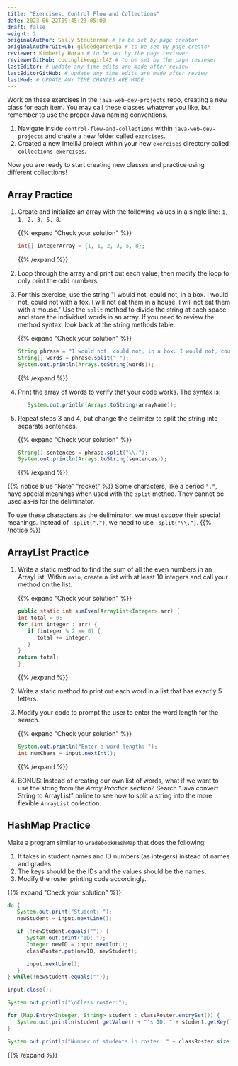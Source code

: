```yaml
---
title: "Exercises: Control Flow and Collections"
date: 2023-06-22T09:45:23-05:00
draft: false
weight: 2
originalAuthor: Sally Steuterman # to be set by page creator
originalAuthorGitHub: gildedgardenia # to be set by page creator
reviewer: Kimberly Horan # to be set by the page reviewer
reviewerGitHub: codinglikeagirl42 # to be set by the page reviewer
lastEditor: # update any time edits are made after review
lastEditorGitHub: # update any time edits are made after review
lastMod: # UPDATE ANY TIME CHANGES ARE MADE
---
```


<!-- TODO: Add link to Chapter 1, naming conventions -->

Work on these exercises in the `java-web-dev-projects` repo,
creating a new class for each item. You may call these classes whatever you
like, but remember to use the proper Java naming conventions.

1. Navigate inside `control-flow-and-collections` within `java-web-dev-projects` and create a new folder called `exercises`.
1. Created a new IntelliJ project within your new `exercises` directory called `collections-exercises`.

Now you are ready to start creating new classes and practice using different collections!

## Array Practice

1. Create and initialize an array with the following values in a single line: `1, 1, 2, 3, 5, 8`.

   {{% expand "Check your solution" %}}
   ```java
   int[] integerArray = {1, 1, 2, 3, 5, 8};
   ```
   {{% /expand %}}

1. Loop through the array and print out each value, then modify the loop to only print the odd numbers.
   <!-- TODO: Add link to Chapter 2 string methods -->
1. For this exercise, use the string "I would not, could not, in a box. I
   would not, could not with a fox. I will not eat them in a house. I will not
   eat them with a mouse." Use the `split` method to divide the string at
   each space and store the individual words in an array. If you need to review
   the method syntax, look back at the string methods table.

   {{% expand "Check your solution" %}}
   ```java
   String phrase = "I would not, could not, in a box. I would not, could not with a fox. I will not eat them in a house. I will not eat them with a mouse.";
   String[] words = phrase.split(" ");
   System.out.println(Arrays.toString(words));
   ```
   {{% /expand %}}

1. Print the array of words to verify that your code works. The syntax is:

   ```java
      System.out.println(Arrays.toString(arrayName));
   ```

1. Repeat steps 3 and 4, but change the delimiter to split the string into separate sentences.

   {{% expand "Check your solution" %}}
   ```java
   String[] sentences = phrase.split("\\.");
   System.out.println(Arrays.toString(sentences));
   ```
   {{% /expand %}}

{{% notice blue "Note" "rocket" %}}
   Some characters, like a period `"."`, have special meanings when used with
   the `split` method. They cannot be used as-is for the deliminator.

   To use these characters as the deliminator, we must *escape* their special
   meanings. Instead of `.split(".")`, we need to use `.split("\\.")`.
{{% /notice %}}

## ArrayList Practice

1. Write a static method to find the sum of all the even numbers in an
   ArrayList. Within `main`, create a list with at least 10 integers and call
   your method on the list.

   {{% expand "Check your solution" %}}
   ```java {linenos=table}
   public static int sumEven(ArrayList<Integer> arr) {
   int total = 0;
   for (int integer : arr) {
      if (integer % 2 == 0) {
         total += integer;
      }
   }
   return total;
   }
   ```
   {{% /expand %}}

1. Write a static method to print out each word in a list that has exactly 5
   letters.
1. Modify your code to prompt the user to enter the word length for the search.

   {{% expand "Check your solution" %}}
   ```java
   System.out.println("Enter a word length: ");
   int numChars = input.nextInt();
   ```
   {{% /expand %}}

1. BONUS: Instead of creating our own list of words, what if we want to use the
   string from the *Array Practice* section? Search "Java convert String to
   ArrayList" online to see how to split a string into the more flexible
   `ArrayList` collection.

## HashMap Practice

Make a program similar to `GradebookHashMap` that does the following:

1. It takes in student names and ID numbers (as integers) instead of names and
   grades.
1. The keys should be the IDs and the values should be the names.
1. Modify the roster printing code accordingly.

{{% expand "Check your solution" %}}
```java {linenos=table}
do {
   System.out.print("Student: ");
   newStudent = input.nextLine();

   if (!newStudent.equals("")) {
      System.out.print("ID: ");
      Integer newID = input.nextInt();
      classRoster.put(newID, newStudent);

      input.nextLine();
   }
} while(!newStudent.equals(""));

input.close();

System.out.println("\nClass roster:");

for (Map.Entry<Integer, String> student : classRoster.entrySet()) {
   System.out.println(student.getValue() + "'s ID: " + student.getKey());
}

System.out.println("Number of students in roster: " + classRoster.size());
```
{{% /expand %}}